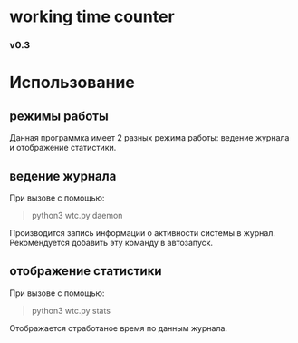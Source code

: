 # working time counter
### v0.3

# Использование
## режимы работы

Данная программка имеет 2 разных режима работы: ведение журнала и отображение статистики.

## ведение журнала
При вызове с помощью:
> python3 wtc.py daemon

Производится запись информации о активности системы в журнал.
Рекомендуется добавить эту команду в автозапуск.

## отображение статистики
При вызове с помощью:
> python3 wtc.py stats

Отображается отработаное время по данным журнала.
